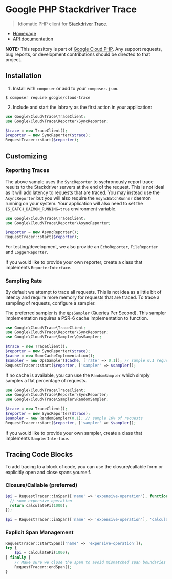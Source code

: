 # Google PHP Stackdriver Trace

> Idiomatic PHP client for [Stackdriver Trace](https://cloud.google.com/trace/).

* [Homepage](http://googlecloudplatform.github.io/google-cloud-php)
* [API documentation](http://googlecloudplatform.github.io/google-cloud-php/#/docs/cloud-storage/latest/trace/traceclient)

**NOTE:** This repository is part of [Google Cloud PHP](https://github.com/googlecloudplatform/google-cloud-php). Any
support requests, bug reports, or development contributions should be directed to
that project.

## Installation

1. Install with `composer` or add to your `composer.json`.

```
$ composer require google/cloud-trace
```

2. Include and start the labrary as the first action in your application:

```php
use Google\Cloud\Trace\TraceClient;
use Google\Cloud\Trace\Reporter\SyncReporter;

$trace = new TraceClient();
$reporter = new SyncReporter($trace);
RequestTracer::start($reporter);
```

## Customizing

### Reporting Traces

The above sample uses the `SyncReporter` to sychronously report trace results to the
Stackdriver servers at the end of the request. This is not ideal as it will add
latency to requests that are traced. You may instead use the `AsyncReporter` but
you will also require the `AsyncBatchRunner` daemon running on your system. Your
application will also need to set the `IS_BATCH_DAEMON_RUNNING=true` environment variable.

```php
use Google\Cloud\Trace\TraceClient;
use Google\Cloud\Trace\Reporter\AsyncReporter;

$reporter = new AsyncReporter();
RequestTracer::start($reporter);
```

For testing/development, we also provide an `EchoReporter`, `FileReporter` and `LoggerReporter`.

If you would like to provide your own reporter, create a class that implements `ReporterInterface`.

### Sampling Rate

By default we attempt to trace all requests. This is not idea as a little bit of
latency and require more memory for requests that are traced. To trace a sampling
of requests, configure a sampler.

The preferred sampler is the `QpsSampler` (Queries Per Second). This sampler implementation
requires a PSR-6 cache implementation to function.

```php
use Google\Cloud\Trace\TraceClient;
use Google\Cloud\Trace\Reporter\SyncReporter;
use Google\Cloud\Trace\Sampler\QpsSampler;

$trace = new TraceClient();
$reporter = new SyncReporter($trace);
$cache = new SomeCacheImplementation();
$sampler = new QpsSampler($cache, ['rate' => 0.1]); // sample 0.1 requests per second
RequestTracer::start($reporter, ['sampler' => $sampler]);
```

If no cache is available, you can use the `RandomSampler` which simply samples a flat
percentage of requests.

```php
use Google\Cloud\Trace\TraceClient;
use Google\Cloud\Trace\Reporter\SyncReporter;
use Google\Cloud\Trace\Sampler\RandomSampler;

$trace = new TraceClient();
$reporter = new SyncReporter($trace);
$sampler = new RandomSampler(0.1); // sample 10% of requests
RequestTracer::start($reporter, ['sampler' => $sampler]);
```

If you would like to provide your own sampler, create a class that implements `SamplerInterface`.

## Tracing Code Blocks

To add tracing to a block of code, you can use the closure/callable form or explicitly open
and close spans yourself.

### Closure/Callable (preferred)

```php
$pi = RequestTracer::inSpan(['name' => 'expensive-operation'], function() {
  // some expensive operation
  return calculatePi(1000);
});

$pi = RequestTracer::inSpan(['name' => 'expensive-operation'], 'calculatePi', [1000]);
```

### Explicit Span Management

```php
RequestTracer::startSpan(['name' => 'expensive-operation']);
try {
    $pi = calculatePi(1000);
} finally {
    // Make sure we close the span to avoid mismatched span boundaries
    RequestTracer::endSpan();
}
```
